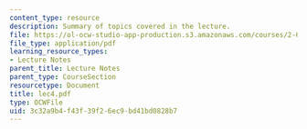 ```yaml
---
content_type: resource
description: Summary of topics covered in the lecture.
file: https://ol-ocw-studio-app-production.s3.amazonaws.com/courses/2-002-mechanics-and-materials-ii-spring-2004/3c32a9b4f43f39f26ec9bd41bd0828b7_lec4.pdf
file_type: application/pdf
learning_resource_types:
- Lecture Notes
parent_title: Lecture Notes
parent_type: CourseSection
resourcetype: Document
title: lec4.pdf
type: OCWFile
uid: 3c32a9b4-f43f-39f2-6ec9-bd41bd0828b7
---
```

